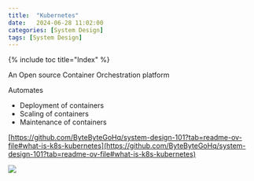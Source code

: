 ```yaml
---
title:  "Kubernetes"
date:   2024-06-28 11:02:00
categories: [System Design]
tags: [System Design]
---
```

{% include toc title="Index" %}

An Open source Container Orchestration platform

Automates 
- Deployment of containers
- Scaling of containers
- Maintenance of containers

[https://github.com/ByteByteGoHq/system-design-101?tab=readme-ov-file#what-is-k8s-kubernetes](https://github.com/ByteByteGoHq/system-design-101?tab=readme-ov-file#what-is-k8s-kubernetes)

![](https://www.youtube.com/watch?v=TlHvYWVUZyc)